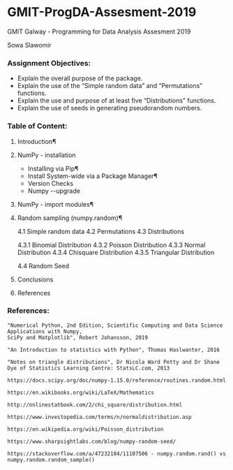 # GMIT-ProgDA-Assesment-2019

GMIT Galway - Programming for Data Analysis Assesment 2019

Sowa Slawomir


### Assignment Objectives:

* Explain the overall purpose of the package.
* Explain the use of the “Simple random data” and “Permutations” functions.
* Explain the use and purpose of at least five “Distributions” functions.
* Explain the use of seeds in generating pseudorandom numbers.


### Table of Content:

1. Introduction¶
2. NumPy - installation

    - Installing via Pip¶
    - Install System-wide via a Package Manager¶
    - Version Checks
    - Numpy --upgrade

3. NumPy - import modules¶
4. Random sampling (numpy.random)¶

    4.1 Simple random data
    4.2 Permutations
    4.3 Distributions
        
      4.3.1 Binomial Distribution 
      4.3.2 Poisson Distribution
      4.3.3 Normal Distribution
      4.3.4 Chisquare Distribution
      4.3.5 Triangular Distribution
      
    4.4 Random Seed
    
5. Conclusions
6. References


### References:


    "Numerical Python, 2nd Edition, Scientific Computing and Data Science Applications with Numpy, 
    SciPy and Matplotlib", Robert Johansson, 2019

    "An Introduction to statistics with Python", Thomas Haslwanter, 2016

    "Notes on triangle distributions", Dr Nicola Ward Petty and Dr Shane Dye of Statistics Learning Centre: StatsLC.com, 2013

    https://docs.scipy.org/doc/numpy-1.15.0/reference/routines.random.html

    https://en.wikibooks.org/wiki/LaTeX/Mathematics

    http://onlinestatbook.com/2/chi_square/distribution.html

    https://www.investopedia.com/terms/n/normaldistribution.asp

    https://en.wikipedia.org/wiki/Poisson_distribution

    https://www.sharpsightlabs.com/blog/numpy-random-seed/

    https://stackoverflow.com/a/47232184/11107506 - numpy.random.rand() vs numpy.random.random_sample()



